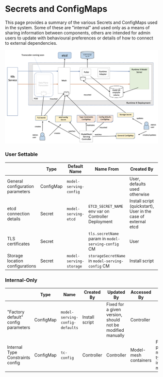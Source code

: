# Secrets and ConfigMaps

This page provides a summary of the various Secrets and ConfigMaps used in the system. Some of these are "internal" and used only as a means of sharing information between components, others are intended for admin users to update with behavioural preferences or details of how to connect to external dependencies.

![Schematic of Secrets and ConfigMaps](../images/secrets-and-cms.png)

### User Settable

|                                  | Type      | Default Name            | Name From                                           | Created By                                                     | Accessed By                       | More Detail                                                                 |
| -------------------------------- | --------- | ----------------------- | --------------------------------------------------- | -------------------------------------------------------------- | --------------------------------- | --------------------------------------------------------------------------- |
| General configuration parameters | ConfigMap | `model-serving-config`  |                                                     | User, defaults used otherwise                                  | Controller                        | [here](../configuration/)                                                   |
| etcd connection details          | Secret    | `model-serving-etcd`    | `ETCD_SECRET_NAME` env var on Controller Deployment | Install script (quickstart), User in the case of external etcd | Controller, model-mesh containers | [here](../install/install-script.md/#setup-the-etcd-connection-information) |
| TLS certificates                 | Secret    |                         | `tls.secretName` param in `model-serving-config` CM | User                                                           | Controller, model-mesh containers | `tls.*` parameters [here](../configuration)                                 |
| Storage location configurations  | Secret    | `model-serving-storage` | `storageSecretName` in `model-serving-config` CM    | Install script                                                 | Puller containers                 | [here](../predictors/setup-storage.md)                                      |

### Internal-Only

|                                     | Type      | Name                            | Created By     | Updated By                                                 | Accessed By           | More Detail                                                    |
| ----------------------------------- | --------- | ------------------------------- | -------------- | ---------------------------------------------------------- | --------------------- | -------------------------------------------------------------- |
| "Factory default" config parameters | ConfigMap | `model-serving-config-defaults` | Install script | Fixed for a given version, should not be modified manually | Controller            |                                                                |
| Internal Type Constraints config    | ConfigMap | `tc-config`                     | Controller     | Controller                                                 | Model-mesh containers | For propagating model type/placement information to model-mesh |
